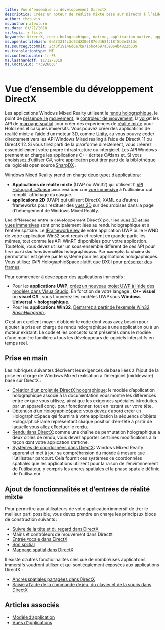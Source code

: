 ```yaml
---
title: Vue d’ensemble du développement DirectX
description: Créez un moteur de réalité mixte basé sur DirectX à l’aide des API Windows Mixed Reality directement.
author: thetuvix
ms.author: alexturn
ms.date: 03/21/2018
ms.topic: article
keywords: DirectX, rendu holographique, native, application native, application WinRT, application WinRT, API de plateforme, moteur personnalisé, intergiciel
ms.openlocfilehash: 0af73314c3c93d230ef87ed468f718f5b3e1813c
ms.sourcegitcommit: 2cf3f19146d6a7ba71bbc4697a59064b4822b539
ms.translationtype: MT
ms.contentlocale: fr-FR
ms.lasthandoff: 11/12/2019
ms.locfileid: "73926631"
---
```

# <a name="directx-development-overview"></a>Vue d’ensemble du développement DirectX


Les applications Windows Mixed Reality utilisent le [rendu holographique](rendering.md), le point de [présence, le](gaze-and-commit.md) [mouvement](gaze-and-commit.md#composite-gestures), le [contrôleur de mouvement](motion-controllers.md), la [voix](voice-input.md)et les API de [mappage spatial](spatial-mapping.md) pour créer des expériences de [réalité mixte](mixed-reality.md) pour HoloLens et casques immersifs. Vous pouvez créer des applications de réalité mixte à l’aide d’un moteur 3D, comme [Unity](unity-development-overview.md), ou vous pouvez coder directement vers les API Windows Mixed realing à l’aide de DirectX 11 ou DirectX 12. Si vous tirez parti de la plateforme directement, vous créerez essentiellement votre propre infrastructure ou intergiciel. Les API Windows prennent en charge les applications C++ écrites C#dans et. Si vous choisissez d’utiliser C#, votre application peut tirer parti de la bibliothèque de logiciels open source [SharpDX](https://sharpdx.org/) .


Windows Mixed Reality prend en charge [deux types d’applications](app-views.md):
* **Applications de réalité mixte** (UWP ou Win32) qui utilisent l' [API HolographicSpace](getting-a-holographicspace.md) pour restituer une [vue immersive](app-views.md) à l’utilisateur qui remplit l’affichage du casque.
* **applications 2D** (UWP) qui utilisent DirectX, XAML ou d’autres frameworks pour restituer des [vues 2D](app-views.md#2d-views) sur des ardoises dans la page d’hébergement de Windows Mixed Reality.


Les différences entre le développement DirectX pour les [vues 2D et les vues immersives](app-views.md) sont principalement liées au rendu holographique et à l’entrée spatiale. Le [IFrameworkView](https://msdn.microsoft.com/library/windows/apps/windows.applicationmodel.core.iframeworkview.aspx) de votre application UWP ou le HWND de votre application Win32 sont requis et restent en grande partie les mêmes, tout comme les API WinRT disponibles pour votre application. Toutefois, vous devez utiliser un sous-ensemble différent de ces API pour tirer parti des fonctionnalités holographiques. Par exemple, la chaîne de permutation est gérée par le système pour les applications holographiques. Vous utilisez l’API HolographicSpace plutôt que DXGI pour [présenter des frames](rendering-in-directx.md).

Pour commencer à développer des applications immersifs :
* Pour les **applications UWP**, [créez un nouveau projet UWP à l’aide des modèles dans Visual Studio](creating-a-holographic-directx-project.md). En fonction de votre langage **, C++ visuel** ou **visuel C#** , vous trouverez les modèles UWP sous **Windows Universal** > **holographique**.
* Pour les **applications Win32**, [Démarrez à partir de l’exemple Win32 *BasicHologram* ](creating-a-holographic-directx-project.md#creating-a-win32-project).

C’est un excellent moyen d’obtenir le code dont vous avez besoin pour ajouter la prise en charge de rendu holographique à une application ou à un moteur existant. Le code et les concepts sont présentés dans le modèle d’une manière familière à tous les développeurs de logiciels interactifs en temps réel.


## <a name="getting-started"></a>Prise en main

Les rubriques suivantes décrivent les exigences de base liées à l’ajout de la prise en charge de Windows Mixed realisation à l’intergiciel (middleware) basé sur DirectX :

* [Création d’un projet de DirectX holographique](creating-a-holographic-directx-project.md): le modèle d’application holographique associé à la documentation vous montre les différences entre ce que vous utilisez, ainsi que les exigences spéciales introduites par un appareil conçu pour fonctionner. tout en restant sur votre tête.
* [Obtention d’un HolographicSpace](getting-a-holographicspace.md): vous devez d’abord créer un HolographicSpace qui fournira à votre application la séquence d’objets HolographicFrame représentant chaque position d’en-tête à partir de laquelle vous allez effectuer le rendu.
* [Rendu dans DirectX](rendering-in-directx.md): comme une chaîne de permutation holographique a deux cibles de rendu, vous devez apporter certaines modifications à la façon dont votre application s’affiche.
* [Systèmes de coordonnées dans DirectX](coordinate-systems-in-directx.md): Windows Mixed Reality apprend et met à jour sa compréhension du monde à mesure que l’utilisateur parcourt. Cela fournit des systèmes de coordonnées spatiales que les applications utilisent pour la raison de l’environnement de l’utilisateur, y compris les ancres spatiales et la phase spatiale définie de l’utilisateur.

## <a name="adding-mixed-reality-capabilities-and-inputs"></a>Ajout de fonctionnalités et d’entrées de réalité mixte

Pour permettre aux utilisateurs de votre application immersif de tirer le meilleur parti possible, vous devez prendre en charge les principaux blocs de construction suivants :

* [Suivre de la tête et du regard dans DirectX](gaze-in-directx.md)
* [Mains et contrôleurs de mouvement dans DirectX](hands-and-motion-controllers-in-directx.md)
* [Entrée vocale dans DirectX](voice-input-in-directx.md)
* [Son spatial](https://docs.microsoft.com/windows/win32/coreaudio/spatial-sound)
* [Mappage spatial dans DirectX](spatial-mapping-in-directx.md)


Il existe d’autres fonctionnalités clés que de nombreuses applications immersifs voudront utiliser et qui sont également exposées aux applications DirectX :

* [Ancres spatiales partagées dans DirectX](shared-spatial-anchors-in-directx.md)
* [Saisie à l’aide de la commande de jeu, du clavier et de la souris dans DirectX](keyboard,-mouse,-and-controller-input-in-directx.md)

## <a name="see-also"></a>Articles associés
* [Modèle d’application](app-model.md)
* [Vues d’applications](app-views.md)
